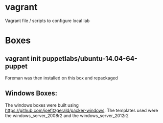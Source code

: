 vagrant
=======

Vagrant file / scripts to configure local lab


Boxes
=======
vagrant init puppetlabs/ubuntu-14.04-64-puppet
---------
Foreman was then installed on this box and repackaged

Windows Boxes:
---------
The windows boxes were built using https://github.com/joefitzgerald/packer-windows.
The templates used were the windows_server_2008r2 and the windows_server_2012r2
